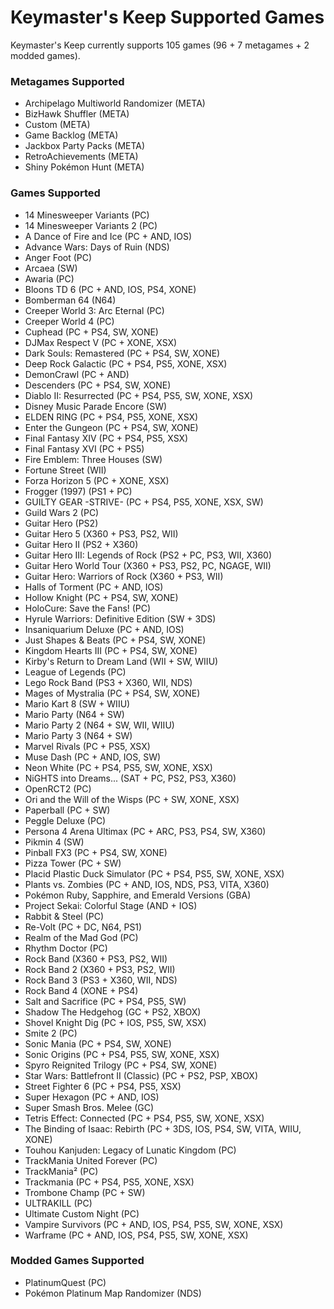 # Keymaster's Keep Supported Games

Keymaster's Keep currently supports 105 games (96 + 7 metagames + 2 modded games).

### Metagames Supported
* Archipelago Multiworld Randomizer (META)
* BizHawk Shuffler (META)
* Custom (META)
* Game Backlog (META)
* Jackbox Party Packs (META)
* RetroAchievements (META)
* Shiny Pokémon Hunt (META)

### Games Supported
* 14 Minesweeper Variants (PC)
* 14 Minesweeper Variants 2 (PC)
* A Dance of Fire and Ice (PC + AND, IOS)
* Advance Wars: Days of Ruin (NDS)
* Anger Foot (PC)
* Arcaea (SW)
* Awaria (PC)
* Bloons TD 6 (PC + AND, IOS, PS4, XONE)
* Bomberman 64 (N64)
* Creeper World 3: Arc Eternal (PC)
* Creeper World 4 (PC)
* Cuphead (PC + PS4, SW, XONE)
* DJMax Respect V (PC + XONE, XSX)
* Dark Souls: Remastered (PC + PS4, SW, XONE)
* Deep Rock Galactic (PC + PS4, PS5, XONE, XSX)
* DemonCrawl (PC + AND)
* Descenders (PC + PS4, SW, XONE)
* Diablo II: Resurrected (PC + PS4, PS5, SW, XONE, XSX)
* Disney Music Parade Encore (SW)
* ELDEN RING (PC + PS4, PS5, XONE, XSX)
* Enter the Gungeon (PC + PS4, SW, XONE)
* Final Fantasy XIV (PC + PS4, PS5, XSX)
* Final Fantasy XVI (PC + PS5)
* Fire Emblem: Three Houses (SW)
* Fortune Street (WII)
* Forza Horizon 5 (PC + XONE, XSX)
* Frogger (1997) (PS1 + PC)
* GUILTY GEAR -STRIVE- (PC + PS4, PS5, XONE, XSX, SW)
* Guild Wars 2 (PC)
* Guitar Hero (PS2)
* Guitar Hero 5 (X360 + PS3, PS2, WII)
* Guitar Hero II (PS2 + X360)
* Guitar Hero III: Legends of Rock (PS2 + PC, PS3, WII, X360)
* Guitar Hero World Tour (X360 + PS3, PS2, PC, NGAGE, WII)
* Guitar Hero: Warriors of Rock (X360 + PS3, WII)
* Halls of Torment (PC + AND, IOS)
* Hollow Knight (PC + PS4, SW, XONE)
* HoloCure: Save the Fans! (PC)
* Hyrule Warriors: Definitive Edition (SW + 3DS)
* Insaniquarium Deluxe (PC + AND, IOS)
* Just Shapes & Beats (PC + PS4, SW, XONE)
* Kingdom Hearts III (PC + PS4, SW, XONE)
* Kirby's Return to Dream Land (WII + SW, WIIU)
* League of Legends (PC)
* Lego Rock Band (PS3 + X360, WII, NDS)
* Mages of Mystralia (PC + PS4, SW, XONE)
* Mario Kart 8 (SW + WIIU)
* Mario Party (N64 + SW)
* Mario Party 2 (N64 + SW, WII, WIIU)
* Mario Party 3 (N64 + SW)
* Marvel Rivals (PC + PS5, XSX)
* Muse Dash (PC + AND, IOS, SW)
* Neon White (PC + PS4, PS5, SW, XONE, XSX)
* NiGHTS into Dreams... (SAT + PC, PS2, PS3, X360)
* OpenRCT2 (PC)
* Ori and the Will of the Wisps (PC + SW, XONE, XSX)
* Paperball (PC + SW)
* Peggle Deluxe (PC)
* Persona 4 Arena Ultimax (PC + ARC, PS3, PS4, SW, X360)
* Pikmin 4 (SW)
* Pinball FX3 (PC + PS4, SW, XONE)
* Pizza Tower (PC + SW)
* Placid Plastic Duck Simulator (PC + PS4, PS5, SW, XONE, XSX)
* Plants vs. Zombies (PC + AND, IOS, NDS, PS3, VITA, X360)
* Pokémon Ruby, Sapphire, and Emerald Versions (GBA)
* Project Sekai: Colorful Stage (AND + IOS)
* Rabbit & Steel (PC)
* Re-Volt (PC + DC, N64, PS1)
* Realm of the Mad God (PC)
* Rhythm Doctor (PC)
* Rock Band (X360 + PS3, PS2, WII)
* Rock Band 2 (X360 + PS3, PS2, WII)
* Rock Band 3 (PS3 + X360, WII, NDS)
* Rock Band 4 (XONE + PS4)
* Salt and Sacrifice (PC + PS4, PS5, SW)
* Shadow The Hedgehog (GC + PS2, XBOX)
* Shovel Knight Dig (PC + IOS, PS5, SW, XSX)
* Smite 2 (PC)
* Sonic Mania (PC + PS4, SW, XONE)
* Sonic Origins (PC + PS4, PS5, SW, XONE, XSX)
* Spyro Reignited Trilogy (PC + PS4, SW, XONE)
* Star Wars: Battlefront II (Classic) (PC + PS2, PSP, XBOX)
* Street Fighter 6 (PC + PS4, PS5, XSX)
* Super Hexagon (PC + AND, IOS)
* Super Smash Bros. Melee (GC)
* Tetris Effect: Connected (PC + PS4, PS5, SW, XONE, XSX)
* The Binding of Isaac: Rebirth (PC + 3DS, IOS, PS4, SW, VITA, WIIU, XONE)
* Touhou Kanjuden: Legacy of Lunatic Kingdom (PC)
* TrackMania United Forever (PC)
* TrackMania² (PC)
* Trackmania (PC + PS4, PS5, XONE, XSX)
* Trombone Champ (PC + SW)
* ULTRAKILL (PC)
* Ultimate Custom Night (PC)
* Vampire Survivors (PC + AND, IOS, PS4, PS5, SW, XONE, XSX)
* Warframe (PC + AND, IOS, PS4, PS5, SW, XONE, XSX)

### Modded Games Supported
* PlatinumQuest (PC)
* Pokémon Platinum Map Randomizer (NDS)
